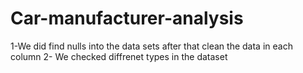 # Car-manufacturer-analysis

1-We did find nulls into the data sets after that clean the data in each column
2- We checked diffrenet types in the dataset
